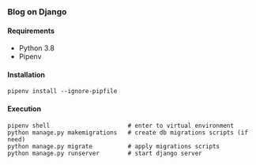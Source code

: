 ### Blog on Django

#### Requirements
* Python 3.8
* Pipenv

#### Installation
```
pipenv install --ignore-pipfile
```

#### Execution
```
pipenv shell                      # enter to virtual environment
python manage.py makemigrations   # create db migrations scripts (if need)
python manage.py migrate          # apply migrations scripts
python manage.py runserver        # start django server
```

